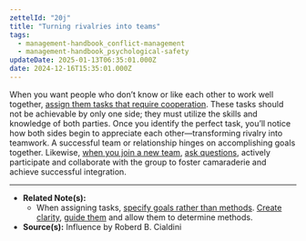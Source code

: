 ```yaml
---
zettelId: "20j"
title: "Turning rivalries into teams"
tags:
  - management-handbook_conflict-management
  - management-handbook_psychological-safety
updateDate: 2025-01-13T06:35:01.000Z
date: 2024-12-16T15:35:01.000Z
---
```


When you want people who don’t know or like each other to work well together, [assign them tasks that require cooperation](/notes/24/). These tasks should not be achievable by only one side; they must utilize the skills and knowledge of both parties. Once you identify the perfect task, you’ll notice how both sides begin to appreciate each other—transforming rivalry into teamwork. A successful team or relationship hinges on accomplishing goals together. Likewise, [when you join a new team](/notes/3b/), [ask questions](/notes/3b1/), actively participate and collaborate with the group to foster camaraderie and achieve successful integration.

---

- **Related Note(s):**
  - When assigning tasks, [specify goals rather than methods](/notes/24b/). [Create clarity](/notes/34/), [guide them](/notes/53/) and allow them to determine methods.
- **Source(s):** Influence by Roberd B. Cialdini
